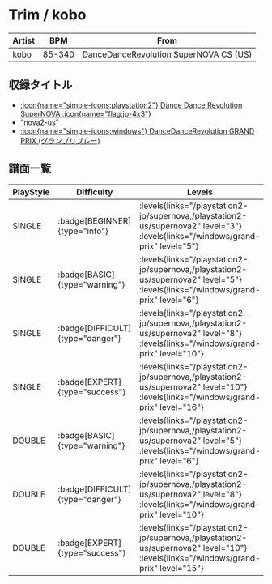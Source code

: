# Trim / kobo

|Artist|BPM|From|
|------|---|----|
|kobo|85-340|DanceDanceRevolution SuperNOVA CS (US)|

## 収録タイトル

- [:icon{name="simple-icons:playstation2"} Dance Dance Revolution SuperNOVA :icon{name="flag:jp-4x3"}](/playstation2-jp/supernova)
- "nova2-us"
- [:icon{name="simple-icons:windows"} DanceDanceRevolution GRAND PRIX (グランプリプレー)](/windows/grand-prix)

## 譜面一覧

|PlayStyle|Difficulty|Levels|Notes|Movie|
|---------|----------|------|-----|-----|
|SINGLE| :badge[BEGINNER]{type="info"}| :levels{links="/playstation2-jp/supernova,/playstation2-us/supernova2" level="3"} :levels{links="/windows/grand-prix" level="5"}|110/0||
|SINGLE| :badge[BASIC]{type="warning"}| :levels{links="/playstation2-jp/supernova,/playstation2-us/supernova2" level="5"} :levels{links="/windows/grand-prix" level="6"}|186/16||
|SINGLE| :badge[DIFFICULT]{type="danger"}| :levels{links="/playstation2-jp/supernova,/playstation2-us/supernova2" level="8"} :levels{links="/windows/grand-prix" level="10"}|313/13||
|SINGLE| :badge[EXPERT]{type="success"}| :levels{links="/playstation2-jp/supernova,/playstation2-us/supernova2" level="10"} :levels{links="/windows/grand-prix" level="16"}|467/27||
|DOUBLE| :badge[BASIC]{type="warning"}| :levels{links="/playstation2-jp/supernova,/playstation2-us/supernova2" level="5"} :levels{links="/windows/grand-prix" level="6"}|190/17||
|DOUBLE| :badge[DIFFICULT]{type="danger"}| :levels{links="/playstation2-jp/supernova,/playstation2-us/supernova2" level="8"} :levels{links="/windows/grand-prix" level="10"}|309/37||
|DOUBLE| :badge[EXPERT]{type="success"}| :levels{links="/playstation2-jp/supernova,/playstation2-us/supernova2" level="10"} :levels{links="/windows/grand-prix" level="15"}|462/26||
